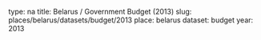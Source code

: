 type: na
title: Belarus / Government Budget (2013)
slug: places/belarus/datasets/budget/2013
place: belarus
dataset: budget
year: 2013
